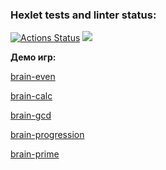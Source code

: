 ### Hexlet tests and linter status:
[![Actions Status](https://github.com/Demafogotto/frontend-project-44/actions/workflows/hexlet-check.yml/badge.svg)](https://github.com/Demafogotto/frontend-project-44/actions)
<a href="https://codeclimate.com/github/Demafogotto/frontend-project-44/maintainability"><img src="https://api.codeclimate.com/v1/badges/8db8399deedd1905503c/maintainability" /></a>

**Демо игр:**

[brain-even](https://asciinema.org/a/kSBg0JDcUdy3HatpSJ7MGqfpt)

[brain-calc](https://asciinema.org/a/tGbE7833i1zOJnlYJI8jOve0N)

[brain-gcd](https://asciinema.org/a/obeA12iA17KkUhnXXfuexDuDK)

[brain-progression](https://asciinema.org/a/o8FNp7yqerZQR2BTgpmT0zJVK)

[brain-prime](https://asciinema.org/a/6CDE2NdXT0Ct711nZrBfu14Eu)